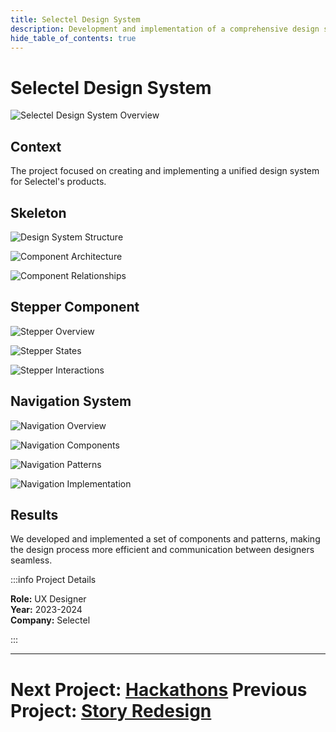 ```yaml
---
title: Selectel Design System
description: Development and implementation of a comprehensive design system for Selectel
hide_table_of_contents: true
---
```


# Selectel Design System

![Selectel Design System Overview](/img/design-system/designSystem-1.png)

## Context

The project focused on creating and implementing a unified design system for Selectel's products.

## Skeleton

![Design System Structure](/img/design-system/designSystem-2.png)

![Component Architecture](/img/design-system/designSystem-3.png)

![Component Relationships](/img/design-system/designSystem-4.png)

## Stepper Component

![Stepper Overview](/img/design-system/designSystem-5.png)

![Stepper States](/img/design-system/designSystem-6.png)

![Stepper Interactions](/img/design-system/designSystem-7.png)

## Navigation System

![Navigation Overview](/img/design-system/designSystem-8.png)

![Navigation Components](/img/design-system/designSystem-9.png)

![Navigation Patterns](/img/design-system/designSystem-10.png)

![Navigation Implementation](/img/design-system/designSystem-11.png)

## Results

We developed and implemented a set of components and patterns, making the design process more efficient and communication between designers seamless.

:::info Project Details

**Role:** UX Designer  
**Year:** 2023-2024  
**Company:** Selectel

:::

---

**Next Project:** [Hackathons](/projects/hackathons)
**Previous Project:** [Story Redesign](/projects/story-redesign)
=======